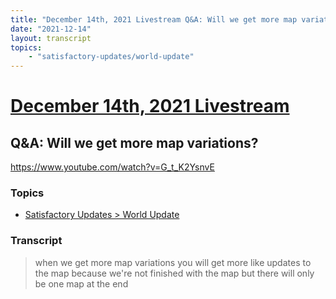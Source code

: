 ```yaml
---
title: "December 14th, 2021 Livestream Q&A: Will we get more map variations?"
date: "2021-12-14"
layout: transcript
topics:
    - "satisfactory-updates/world-update"
---
```

# [December 14th, 2021 Livestream](../2021-12-14.md)
## Q&A: Will we get more map variations?
https://www.youtube.com/watch?v=G_t_K2YsnvE

### Topics
* [Satisfactory Updates > World Update](../topics/satisfactory-updates/world-update.md)

### Transcript

> when we get more map variations you will get more like updates to the map because we're not finished with the map but there will only be one map at the end
